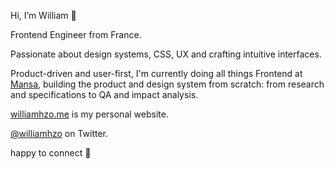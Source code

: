 Hi, I’m William 👋

Frontend Engineer from France. 

Passionate about design systems, CSS, UX and crafting intuitive interfaces.

Product-driven and user-first, I'm currently doing all things Frontend at [Mansa](https://getmansa.com/), building the product and design system from scratch: from research and specifications to QA and impact analysis.

[williamhzo.me](https://williamhzo.me/) is my personal website.

[@williamhzo](https://twitter.com/williamhzo) on Twitter.

happy to connect 👊
